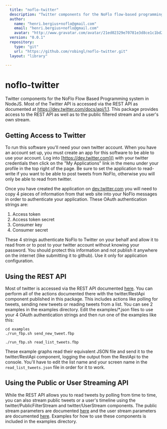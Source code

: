 ```yaml
---
  title: "noflo-twitter"
  description: "Twitter components for the NoFlo flow-based programming environment"
  author: 
    name: "henri.bergius+noflo@gmail.com"
    email: "henri.bergius+noflo@gmail.com"
    avatar: "http://www.gravatar.com/avatar/21ed02329e70781e3d8ce1c1bd23437c?s=23"
  version: "0.0.1"
  repository: 
    type: "git"
    url: "https://github.com/robingl/noflo-twitter.git"
  layout: "library"

---
```

noflo-twitter
=============

Twitter components for the NoFlo Flow Based Programming system in NodeJS.  Most of the Twitter API is accessed via the REST API as documented at https://dev.twitter.com/docs/api/1.1.  This package provides access to the REST API as well as to the public filtered stream and a user's own stream.

Getting Access to Twitter
-------------------------
To run this software you'll need your own twitter account.  When you have an account set up, you must create an app for this software to be able to use your account.  Log into [https://dev.twitter.com]() with your twitter credentials then click on the "My Applications" link in the menu under your profile in the top right of the page.  Be sure to set the application to read-write if you want to be able to post tweets from NoFlo, otherwise you will only be able to read from twitter.

Once you have created the application on [dev.twitter.com](https://dev.twitter.com) you will need to copy 4 pieces of information from that web site into your NoFlo messages in order to authenticate your application.  These OAuth authentication strings are:

1. Access token
2. Access token secret
3. Consumer key
4. Consumer secret

These 4 strings authenticate NoFlo to Twitter on your behalf and allow it to read from or to post to your twitter account without knowing your password.  You should protect this information and not publish it anywhere on the internet (like submitting it to github).  Use it only for application configuration.

Using the REST API
------------------
Most of twitter is accessed via the REST API documented [here](https://dev.twitter.com/docs/api/1.1).  You can perform all of the actions documented there with the twitter/RestApi component published in this package.  This includes actions like polling for tweets, sending new tweets or reading tweets from a list.  You can see 2 examples in the examples directory.  Edit the examples/*.json files to use your 4 OAuth authentication strings and then run one of the examples like this:

```
cd examples
./run_fbp.sh send_new_tweet.fbp

./run_fbp.sh read_list_tweets.fbp
```

These example graphs read their equivalent JSON file and send it to the twitter/RestApi component, logging the output from the RestApi to the console.  You'll have to edit the list name and your screen name in the `read_list_tweets.json` file in order for it to work.

Using the Public or User Streaming API
--------------------------------------
While the REST API allows you to read tweets by polling from time to time, you can also stream public tweets or a user's timeline using the twitter/PublicFilterStream and twitter/UserStream components.  The public stream parameters are documented [here](https://dev.twitter.com/docs/streaming-apis/streams/public) and the user stream parameters are documented [here](https://dev.twitter.com/docs/streaming-apis/streams/user).  Examples for how to use these components is included in the examples directory.
